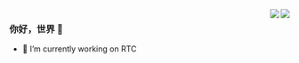 <img align="right" src="https://github-readme-stats.vercel.app/api?username=lidedongsn&theme=radical&show_icons=true" />
<img align="right" src="https://github-readme-stats.vercel.app/api/top-langs/?username=lidedongsn&layout=compact&theme=radical" />

### 你好，世界 👋
- 🔭 I’m currently working on RTC


